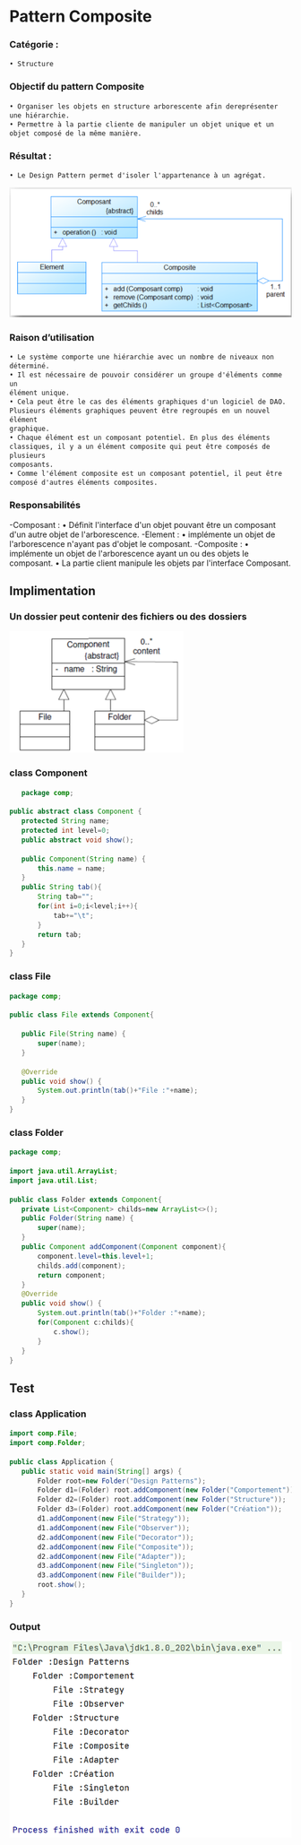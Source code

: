 # Pattern Composite
### Catégorie :
    • Structure
### Objectif du pattern Composite
    • Organiser les objets en structure arborescente afin dereprésenter une hiérarchie.
    • Permettre à la partie cliente de manipuler un objet unique et un objet composé de la même manière.
### Résultat :
    • Le Design Pattern permet d'isoler l'appartenance à un agrégat.

 ![CHEESE](CompositeImpl.PNG)
### Raison d’utilisation
    • Le système comporte une hiérarchie avec un nombre de niveaux non déterminé.
    • Il est nécessaire de pouvoir considérer un groupe d'éléments comme un
    élément unique.
    • Cela peut être le cas des éléments graphiques d'un logiciel de DAO.
    Plusieurs éléments graphiques peuvent être regroupés en un nouvel élément
    graphique.
    • Chaque élément est un composant potentiel. En plus des éléments
    classiques, il y a un élément composite qui peut être composés de plusieurs
    composants.
    • Comme l'élément composite est un composant potentiel, il peut être
    composé d'autres éléments composites.
### Responsabilités
-Composant :
    • Définit l'interface d'un objet pouvant être un composant d'un autre objet de
    l'arborescence.
-Element :
    • implémente un objet de l'arborescence n'ayant pas d'objet le composant.
-Composite :
    • implémente un objet de l'arborescence ayant un ou des objets le composant.
    • La partie client manipule les objets par l'interface Composant.
 ## Implimentation 
 ### Un dossier peut contenir des fichiers ou des dossiers
 ![CHEESE](Impl.PNG)

 ### class Component
 ```java
    package comp;

public abstract class Component {
    protected String name;
    protected int level=0;
    public abstract void show();

    public Component(String name) {
        this.name = name;
    }
    public String tab(){
        String tab="";
        for(int i=0;i<level;i++){
            tab+="\t";
        }
        return tab;
    }
}

```
### class File
 ```java
 package comp;

public class File extends Component{

    public File(String name) {
        super(name);
    }

    @Override
    public void show() {
        System.out.println(tab()+"File :"+name);
    }
}
```
### class Folder
 ```java
 package comp;

import java.util.ArrayList;
import java.util.List;

public class Folder extends Component{
    private List<Component> childs=new ArrayList<>();
    public Folder(String name) {
        super(name);
    }
    public Component addComponent(Component component){
        component.level=this.level+1;
        childs.add(component);
        return component;
    }
    @Override
    public void show() {
        System.out.println(tab()+"Folder :"+name);
        for(Component c:childs){
            c.show();
        }
    }
}
```
## Test
### class Application
 ```java
import comp.File;
import comp.Folder;

public class Application {
    public static void main(String[] args) {
        Folder root=new Folder("Design Patterns");
        Folder d1=(Folder) root.addComponent(new Folder("Comportement"));
        Folder d2=(Folder) root.addComponent(new Folder("Structure"));
        Folder d3=(Folder) root.addComponent(new Folder("Création"));
        d1.addComponent(new File("Strategy"));
        d1.addComponent(new File("Observer"));
        d2.addComponent(new File("Decorator"));
        d2.addComponent(new File("Composite"));
        d2.addComponent(new File("Adapter"));
        d3.addComponent(new File("Singleton"));
        d3.addComponent(new File("Builder"));
        root.show();
    }
}
```
### Output
 ![CHEESE](OutPut.PNG)



